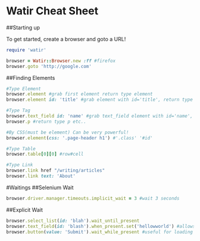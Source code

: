 # Watir Cheat Sheet
##Starting up

To get started, create a browser and goto a URL!

```ruby
require 'watir'

browser = Watir::Browser.new :ff #firefox
browser.goto 'http://google.com'
```
##Finding Elements
```ruby
#Type Element
browser.element #grab first element return type element
browser.element id: 'title' #grab element with id='title', return type element

#Type Tag
browser.text_field id: 'name' #grab text_field element with id='name', return type text_feild
browser.p #return type p etc..

#By CSS(must be element) Can be very powerful!
browser.element(css: '.page-header h1') #'.class' '#id'

#Type Table
browser.table[0][0] #row#cell

#Type Link
browser.link href "/writing/articles"
browser.link text: 'About'
```
#Waitings
##Selenium Wait
```ruby
browser.driver.manager.timeouts.implicit_wait = 3 #wait 3 seconds
```
##Explicit Wait
```ruby
browser.select_list(id: 'blah').wait_until_present
browser.text_field(id: 'blash').when_present.set('hellowworld') #allows you to chain
browser.button(value: 'Submit').wait_while_present #useful for loading icons
```
